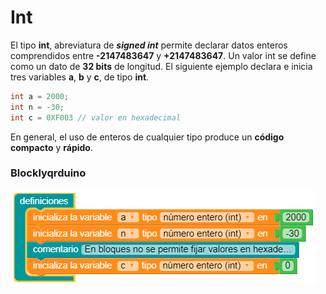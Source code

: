 # Int
El tipo **int**, abreviatura de ***signed int*** permite declarar datos enteros comprendidos entre **-2147483647** y **+2147483647**. Un valor int se define como un dato de **32 bits** de longitud. El siguiente ejemplo declara e inicia tres variables **a**, **b** y **c**, de tipo **int**.
```c
int a = 2000;
int n = -30;
int c = 0XF003 // valor en hexadecimal
```
En general, el uso de enteros de cualquier tipo produce un __código compacto__ y __rápido__.

### Blocklyqrduino
![](https://github.com/Ezzzzzzzzzzzzzz/CursoRoboticaAplicada/blob/master/Introduccion/capture1603128301005.png)
<!--stackedit_data:
eyJoaXN0b3J5IjpbLTcxMjI1NTgyNCwyNDQ3MTU3NzJdfQ==
-->